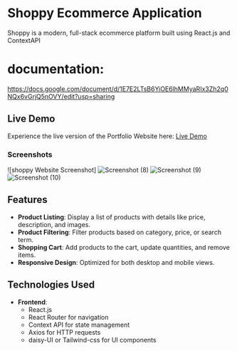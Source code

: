 # Shoppy Ecommerce Application

Shoppy is a modern, full-stack ecommerce platform built using React.js and ContextAPI

# documentation: 
https://docs.google.com/document/d/1E7E2LTsB6YiOE6lhMMyaRIx3Zh2q0NQx6vGrjQ5nOVY/edit?usp=sharing

## Live Demo

Experience the live version of the Portfolio Website here: [Live Demo](https://klizos-shoppy-ecommerce-website.vercel.app)

### Screenshots

![shoppy Website Screenshot] 
![Screenshot (8)](https://github.com/user-attachments/assets/f8725307-016a-4b4a-9a25-762ccc7fa95e)
![Screenshot (9)](https://github.com/user-attachments/assets/4edd2bd1-83fa-4755-9503-ccc1eb1d00d8)
![Screenshot (10)](https://github.com/user-attachments/assets/9c96a778-e7d3-4425-9aff-7235b882f046)


## Features

- **Product Listing**: Display a list of products with details like price, description, and images.
- **Product Filtering**: Filter products based on category, price, or search term.
- **Shopping Cart**: Add products to the cart, update quantities, and remove items.
- **Responsive Design**: Optimized for both desktop and mobile views.

## Technologies Used

- **Frontend**:
  - React.js
  - React Router for navigation
  - Context API for state management
  - Axios for HTTP requests
  - daisy-UI or Tailwind-css for UI components
